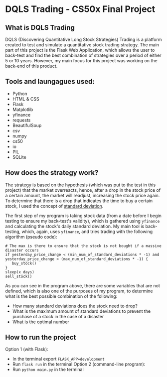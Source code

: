 # DQLS Trading - CS50x Final Project

## What is DQLS Trading
DQLS (Discovering Quantitative Long Stock Strategies) Trading is a platform created to test and simulate a quantitative stock trading strategy. The main part of this project is the Flask Web Application, which allows the user to back-test and find the best combination of strategies over a period of either 5 or 10 years. However, my main focus for this project was working on the back-end of this product.

## Tools and laungagues used:
- Python
- HTML & CSS
- Flask
- Matplotlib
- yfinance
- requests
- BeautifulSoup
- csv
- numpy
- cs50
- io
- PIL
- SQLite

## How does the strategy work?
The strategy is based on the hypothesis (which was put to the test in this project)
that the market overreacts, hence, after a drop in the stock price of a certain amount, the market will readjust,
increasing the stock price again. To determine that there is a drop that indicates the time to buy a certain stock,
I used the concept of [standard deviation](https://en.wikipedia.org/wiki/Standard_deviation).

The first step of my program is taking stock data (from a date before I begin testing to ensure my back-test's validity),
which is gathered using `yfinance` and calculating the stock's daily standard deviation. My main tool is back-testing,
which, again, uses `yfinance`, and tries trading with the following algorithm (pseudo code):
```
# The max is there to ensure that the stock is not bought if a massive disaster occurs
if yesterday_price_change < (min_num_of_standard_deviations * -1) and yesterday_price_change > (max_num_of_standard_deviations * -1) {
   buy_stock()
}
sleep(x_days)
sell_stock()
```
As you can see in the program above, there are some variables that are not defined, which is also one of the purposes
of my program, to determine what is the best possible combination of the following:
* How many standard deviations does the stock need to drop?
* What is the maximum amount of standard deviations to prevent the purchase of a stock in the case of a disaster
* What is the optimal number

## How to run the project
Option 1 (with Flask):
 * In the terminal export `FLASK_APP=development`
 * Run `flask run` in the terminal
 Option 2 (command-line program):
 * Run `python main.py` in the terminal